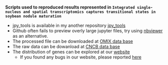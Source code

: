 **Scripts used to reproduced results represented in `Integrated single-nucleus and spatial transcriptomics captures transitional states in soybean nodule maturation`**
- jpy_tools is available in my another repository [jpy_tools](https://github.com/ZhaiLab-SUSTech/jpy_tools)
- Github often fails to preview overly large jupyter files, try using [nbviewer](https://nbviewer.org/github/ZhaiLab-SUSTech/soybean_sn_st/blob/main/20221103_all_merged.ipynb) as an alternative.
- The processed file can be downloaded at [OMIX data base](https://ngdc.cncb.ac.cn/omix/release/OMIX002290)
- The raw data can be dowanload at [CNCB data base](https://ngdc.cncb.ac.cn/bioproject/browse/PRJCA011245)
- The distribution of genes can be explored at our [website](http://159.138.151.218:3569/)
  - If you found any bugs in our website, please reported [here](https://github.com/ZhaiLab-SUSTech/soybean_sn_st/issues/new)
